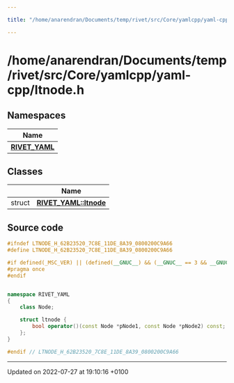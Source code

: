 ```yaml
---

title: "/home/anarendran/Documents/temp/rivet/src/Core/yamlcpp/yaml-cpp/ltnode.h"

---
```


# /home/anarendran/Documents/temp/rivet/src/Core/yamlcpp/yaml-cpp/ltnode.h



## Namespaces

| Name           |
| -------------- |
| **[RIVET_YAML](http://example.org/namespaces/namespacerivet__yaml/)**  |

## Classes

|                | Name           |
| -------------- | -------------- |
| struct | **[RIVET_YAML::ltnode](http://example.org/classes/structrivet__yaml_1_1ltnode/)**  |




## Source code

```cpp
#ifndef LTNODE_H_62B23520_7C8E_11DE_8A39_0800200C9A66
#define LTNODE_H_62B23520_7C8E_11DE_8A39_0800200C9A66

#if defined(_MSC_VER) || (defined(__GNUC__) && (__GNUC__ == 3 && __GNUC_MINOR__ >= 4) || (__GNUC__ >= 4)) // GCC supports "pragma once" correctly since 3.4
#pragma once
#endif


namespace RIVET_YAML
{
    class Node;

    struct ltnode {
        bool operator()(const Node *pNode1, const Node *pNode2) const;
    };
}

#endif // LTNODE_H_62B23520_7C8E_11DE_8A39_0800200C9A66
```


-------------------------------

Updated on 2022-07-27 at 19:10:16 +0100
